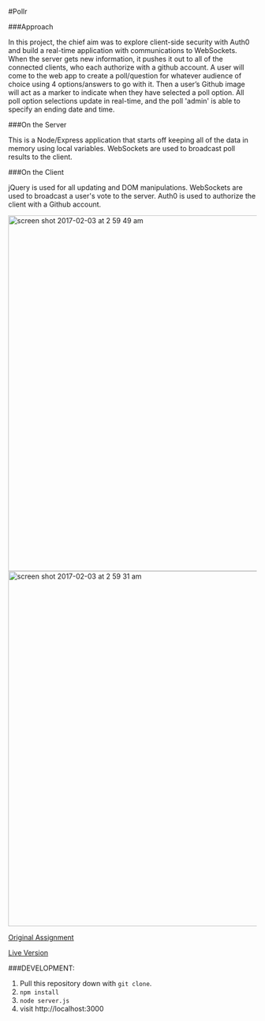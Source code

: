 #Pollr

###Approach

In this project, the chief aim was to explore client-side security with Auth0 and build a real-time application with communications to WebSockets. When the server gets new information, it pushes it out to all of the connected clients, who each authorize with a github account. A user will come to the web app to create a poll/question for whatever audience of choice using 4 options/answers to go with it. Then a user’s Github image will act as a marker to indicate when they have selected a poll option. All poll option selections update in real-time, and the poll 'admin' is able to specify an ending date and time.

###On the Server

This is a Node/Express application that starts off keeping all of the data in memory using local variables.
WebSockets are used to broadcast poll results to the client.

###On the Client

jQuery is used for all updating and DOM manipulations.
WebSockets are used to broadcast a user's vote to the server.
Auth0 is used to authorize the client with a Github account.

   <img align=center width="719" alt="screen shot 2017-02-03 at 2 59 49 am" src="https://cloud.githubusercontent.com/assets/13802107/22587142/a90112d6-e9bd-11e6-9811-68d4449f3c6f.png">

   <img align=center width="718" alt="screen shot 2017-02-03 at 2 59 31 am" src="https://cloud.githubusercontent.com/assets/13802107/22587115/83337454-e9bd-11e6-8938-71214e31df44.png">

[Original Assignment](http://frontend.turing.io/projects/real-time.html)

[Live Version](https://poll-bui1der.herokuapp.com/polls)

###DEVELOPMENT:

1. Pull this repository down with ```git clone```.
2. ```npm install```
3. ```node server.js```
4. visit http://localhost:3000
